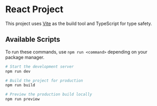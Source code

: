 # React Project

This project uses [Vite](https://vitejs.dev/) as the build tool and TypeScript for type safety.

## Available Scripts

To run these commands, use `npm run <command>` depending on your package manager.

```bash
# Start the development server
npm run dev
```

```bash
# Build the project for production
npm run build
```

```bash
# Preview the production build locally
npm run preview
```
